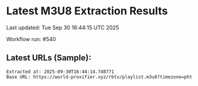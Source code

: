 # Latest M3U8 Extraction Results

Last updated: Tue Sep 30 16:44:15 UTC 2025

Workflow run: #540

## Latest URLs (Sample):
```
Extracted at: 2025-09-30T16:44:14.748771
Base URL: https://world-proxifier.xyz/rbtv/playlist.m3u8?timezone=pht

```
